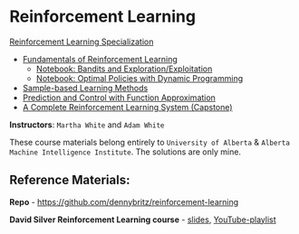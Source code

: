 # Reinforcement Learning

[Reinforcement Learning Specialization](https://www.coursera.org/specializations/reinforcement-learning)
+ [Fundamentals of Reinforcement Learning](https://www.coursera.org/learn/fundamentals-of-reinforcement-learning)
  + [Notebook: Bandits and Exploration/Exploitation](https://nbviewer.jupyter.org/github/ChanchalKumarMaji/Reinforcement-Learning-Specialization/blob/master/Fundamentals%20of%20Reinforcement%20Learning/Week%201/Notebook%3A%20Bandits%20and%20Exploration-Exploitation/C1M1-Assignment1-v8.ipynb)
  + [Notebook: Optimal Policies with Dynamic Programming](https://nbviewer.jupyter.org/github/ChanchalKumarMaji/Reinforcement-Learning-Specialization/blob/master/Fundamentals%20of%20Reinforcement%20Learning/Week%204/Notebook%3A%20Optimal%20Policies%20with%20Dynamic%20Programming/C1M4_Assignment2-v2.ipynb)
+ [Sample-based Learning Methods](https://www.coursera.org/learn/sample-based-learning-methods)
+ [Prediction and Control with Function Approximation](https://www.coursera.org/learn/prediction-control-function-approximation)
+ [A Complete Reinforcement Learning System (Capstone)](https://www.coursera.org/learn/complete-reinforcement-learning-system)

**Instructors**: `Martha White` and `Adam White`

These course materials belong entirely to `University of Alberta` & `Alberta Machine Intelligence Institute`. The solutions are only mine.

## Reference Materials:

**Repo** - https://github.com/dennybritz/reinforcement-learning

**David Silver Reinforcement Learning course** - [slides](http://www0.cs.ucl.ac.uk/staff/d.silver/web/Teaching.html), [YouTube-playlist](https://www.youtube.com/playlist?list=PLqYmG7hTraZDM-OYHWgPebj2MfCFzFObQ)
